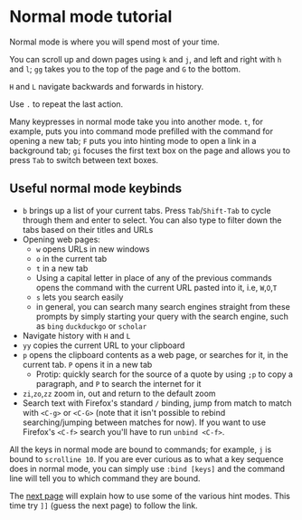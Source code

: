 # Normal mode tutorial

Normal mode is where you will spend most of your time.

You can scroll up and down pages using `k` and `j`, and left and right with `h` and `l`; `gg` takes you to the top of the page and `G` to the bottom.

`H` and `L` navigate backwards and forwards in history.

Use `.` to repeat the last action.

Many keypresses in normal mode take you into another mode. `t`, for example, puts you into command mode prefilled with the command for opening a new tab; `F` puts you into hinting mode to open a link in a background tab; `gi` focuses the first text box on the page and allows you to press `Tab` to switch between text boxes.

## Useful normal mode keybinds

*   `b` brings up a list of your current tabs. Press `Tab`/`Shift-Tab` to cycle through them and enter to select. You can also type to filter down the tabs based on their titles and URLs
*   Opening web pages:
    *   `w` opens URLs in new windows
    *   `o` in the current tab
    *   `t` in a new tab
    *   Using a capital letter in place of any of the previous commands opens the command with the current URL pasted into it, i.e, `W`,`O`,`T`
    *   `s` lets you search easily
    *   in general, you can search many search engines straight from these prompts by simply starting your query with the search engine, such as `bing` `duckduckgo` or `scholar`
*   Navigate history with `H` and `L`
*   `yy` copies the current URL to your clipboard
*   `p` opens the clipboard contents as a web page, or searches for it, in the current tab. `P` opens it in a new tab
    *   Protip: quickly search for the source of a quote by using `;p` to copy a paragraph, and `P` to search the internet for it
*   `zi`,`zo`,`zz` zoom in, out and return to the default zoom
*   Search text with Firefox's standard `/` binding, jump from match to match with `<C-g>` or `<C-G>` (note that it isn't possible to rebind searching/jumping between matches for now). If you want to use Firefox's `<C-f>` search you'll have to run `unbind <C-f>`.

All the keys in normal mode are bound to commands; for example, `j` is bound to `scrolline 10`. If you are ever curious as to what a key sequence does in normal mode, you can simply use `:bind [keys]` and the command line will tell you to which command they are bound.

The [next page](./3-hint_mode.html) will explain how to use some of the various hint modes. This time try `]]` (guess the next page) to follow the link.

<a href='./1-tutor.html' rel="prev"></a>
